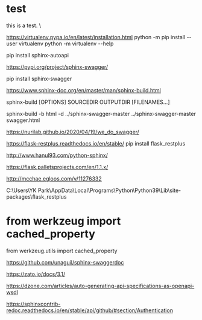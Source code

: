 # test

this is a test. 
\


https://virtualenv.pypa.io/en/latest/installation.html
python -m pip install --user virtualenv
python -m virtualenv --help


pip install sphinx-autoapi




https://pypi.org/project/sphinx-swagger/

pip install sphinx-swagger


https://www.sphinx-doc.org/en/master/man/sphinx-build.html

sphinx-build [OPTIONS] SOURCEDIR OUTPUTDIR [FILENAMES...]

sphinx-build -b html -d ../sphinx-swagger-master ../sphinx-swagger-master swagger.html

https://nurilab.github.io/2020/04/19/we_do_swagger/

https://flask-restplus.readthedocs.io/en/stable/
pip install flask_restplus

http://www.hanul93.com/python-sphinx/


https://flask.palletsprojects.com/en/1.1.x/

http://mcchae.egloos.com/v/11276332


C:\Users\YK Park\AppData\Local\Programs\Python\Python39\Lib\site-packages\flask_restplus

# from werkzeug import cached_property
from werkzeug.utils import cached_property


https://github.com/unaguil/sphinx-swaggerdoc

https://zato.io/docs/3.1/

https://dzone.com/articles/auto-generating-api-specifications-as-openapi-wsdl


https://sphinxcontrib-redoc.readthedocs.io/en/stable/api/github/#section/Authentication
